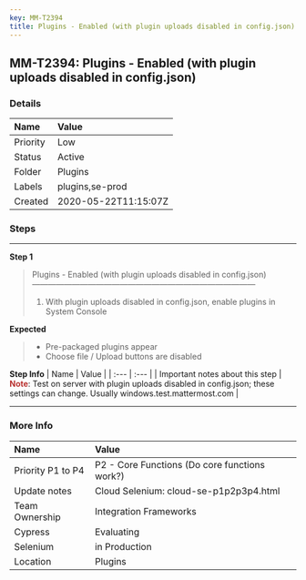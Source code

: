 ```yaml
---
key: MM-T2394
title: Plugins - Enabled (with plugin uploads disabled in config.json)
---
```


## MM-T2394: Plugins - Enabled (with plugin uploads disabled in config.json)

### Details

| Name     | Value                |
| :------- | :------------------- |
| Priority | Low                  |
| Status   | Active               |
| Folder   | Plugins              |
| Labels   | plugins,se-prod      |
| Created  | 2020-05-22T11:15:07Z |

### Steps

<hr/>

**Step 1**

> <article>Plugins - Enabled (with plugin uploads disabled in config.json)<br>————————————————————————————<ol><li>With plugin uploads disabled in config.json, enable plugins in System Console</li></ol></article>

**Expected**

> <article><ul><li>Pre-packaged plugins appear</li><li>Choose file / Upload buttons are disabled</li></ul></article>

**Step Info**
| Name | Value |
| :--- | :--- |
| Important notes about this step | <strong><span style="color: rgb(184, 49, 47);">Note</span></strong>: Test on server with plugin uploads disabled in config.json; these settings can change. Usually windows.test.mattermost.com |

<hr/>

### More Info

| Name              | Value                                         |
| :---------------- | :-------------------------------------------- |
| Priority P1 to P4 | P2 - Core Functions (Do core functions work?) |
| Update notes      | Cloud Selenium: cloud-se-p1p2p3p4.html        |
| Team Ownership    | Integration Frameworks                        |
| Cypress           | Evaluating                                    |
| Selenium          | in Production                                 |
| Location          | Plugins                                       |
